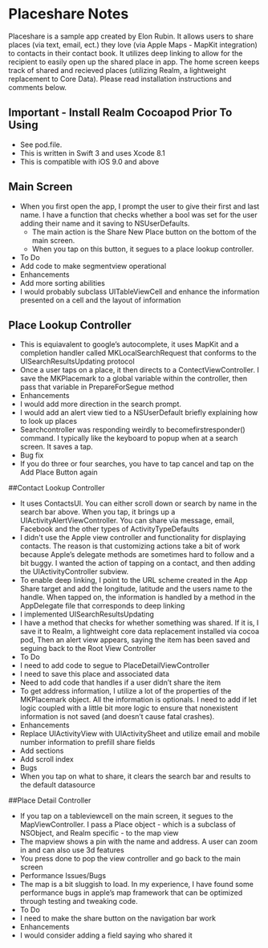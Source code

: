 # Placeshare Notes

Placeshare is a sample app created by Elon Rubin. It allows users to share places (via text, email, ect.) they love (via Apple Maps - MapKit integration) to contacts in their contact book. It utilizes deep linking to allow for the recipient to easily open up the shared place in app. The home screen keeps track of shared and recieved places (utilizing Realm, a lightweight replacement to Core Data). Please read installation instructions and comments below. 

## Important - Install Realm Cocoapod Prior To Using
* See pod.file.
* This is written in Swift 3 and uses Xcode 8.1
* This is compatible with iOS 9.0 and above


## Main Screen
* When you first open the app, I prompt the user to give their first and last name. I have a function that checks whether a bool was set for the user adding their name and it saving to NSUserDefaults. 
  * The main action is the Share New Place button on the bottom of the main screen. 
  * When you tap on this button, it segues to a place lookup controller. 
* To Do
 * Add code to make segmentview operational 
* Enhancements
 * Add more sorting abilities 
 * I would probably subclass UITableViewCell and enhance the information presented on a cell and the layout of information

## Place Lookup Controller
* This is equiavalent to google’s autocomplete, it uses MapKit and a completion handler called MKLocalSearchRequest that conforms to the UISearchResultsUpdating protocol
* Once a user taps on a place, it then directs to a ContectViewController. I save the MKPlacemark to a global variable within the controller, then pass that variable in PrepareForSegue method
* Enhancements
 * I would add more direction in the search prompt. 
 * I would add an alert view tied to a NSUserDefault briefly explaining how to look up places
 * Searchcontroller was responding weirdly to becomefirstresponder() command. I typically like the keyboard to popup when at a search screen. It saves a tap. 
* Bug fix
 * If you do three or four searches, you have to tap cancel and tap on the Add Place Button again
  
##Contact Lookup Controller
* It uses ContactsUI. You can either scroll down or search by name in the search bar above. When you tap, it brings up a UIActivityAlertViewController. You can share via message, email, Facebook and the other types of ActivityTypeDefaults
* I didn't use the Apple view controller and functionality for displaying contacts. The reason is that customizing actions take a bit of work because Apple’s delegate methods are sometimes hard to follow and a bit buggy. I wanted the action of tapping on a contact, and then adding the UIActivityController subview. 
* To enable deep linking, I point to the URL scheme created in the App Share target and add the longitude, latitude and the users name to the handle. When tapped on, the information is handled by a method in the AppDelegate file that corresponds to deep linking 
* I implemented UISearchResultsUpdating 
* I have a method that checks for whether something was shared. If it is, I save it to Realm, a lightweight core data replacement installed via cocoa pod, Then an alert view appears, saying the item has been saved and seguing back to the Root View Controller 
* To Do
 * I need to add code to segue to PlaceDetailViewController
 * I need to save this place and associated data
 * Need to add code that handles if a user didn’t share the item
 * To get address information, I utilize a lot of the properties of the MKPlacemark object. All the information is optionals. I need to add if let logic coupled with a little bit more logic to ensure that nonexistent information is not saved (and doesn’t cause fatal crashes). 
* Enhancements
 * Replace UIActivityView with UIActivitySheet and utilize email and mobile number information to prefill share fields
 * Add sections 
 * Add scroll index
* Bugs
 * When you tap on what to share, it clears the search bar and results to the default datasource 
    
##Place Detail Controller
* If you tap on a tableviewcell on the main screen, it segues to the MapViewController. I pass a Place object - which is a subclass of NSObject, and Realm specific - to the map view
* The mapview shows a pin with the name and address. A user can zoom in and can also use 3d features 
* You press done to pop the view controller and go back to the main screen
* Performance Issues/Bugs
 * The map is a bit sluggish to load. In my experience, I have found some performance bugs in apple’s map framework that can be optimized through testing and tweaking code. 
* To Do
 * I need to make the share button on the navigation bar work 
* Enhancements
 * I would consider adding a field saying who shared it



